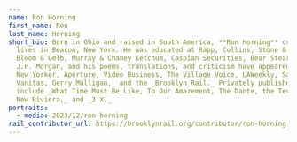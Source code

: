 ```yaml
---
name: Ron Horning
first_name: Ron
last_name: Horning
short_bio: Born in Ohio and raised in South America, **Ron Horning** currently
  lives in Beacon, New York. He was educated at Rapp, Collins, Stone & Adler,
  Bloom & Gelb, Murray & Chaney Ketchum, Caspian Securities, Bear Stearns, and
  J.P. Morgan, and his poems, translations, and criticism have appeared in _The
  New Yorker, Aperture, Video Business, The Village Voice, LAWeekly, Sal Mimeo,
  Vanitas, Gerry Mulligan,_ and the _Brooklyn Rail._ Privately published titles
  include _What Time Must Be Like, To Our Amazement, The Dante, the Tevere, the
  New Riviera,_ and _3 X._
portraits:
  - media: 2023/12/ron-horning
rail_contributor_url: https://brooklynrail.org/contributor/ron-horning
---
```

